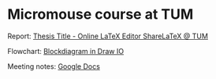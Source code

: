 # Micromouse course at TUM

Report: [Thesis Title - Online LaTeX Editor ShareLaTeX @ TUM](https://sharelatex.tum.de/project/646df56b68dc8c66182b4a07)

Flowchart: [Blockdiagram in Draw IO](https://app.diagrams.net/#HAminSeffo%2FMicromouse%2Fmain%2Fdraft%2Fblock_diagram.drawio)

Meeting notes: [Google Docs](https://docs.google.com/document/d/15_Q2Ixj2Lmlq_AvcTGPJ-TPgIymlZ5p--vSbXHm75xk/edit?usp=sharing)
